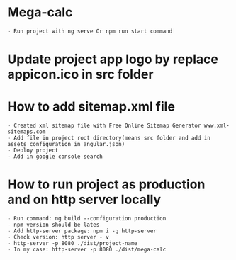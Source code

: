 # Mega-calc
    - Run project with ng serve Or npm run start command

# Update project app logo by replace appicon.ico in src folder

# How to add sitemap.xml file
    - Created xml sitemap file with Free Online Sitemap Generator www.xml-sitemaps.com 
    - Add file in project root directory(means src folder and add in assets configuration in angular.json)
    - Deploy project 
    - Add in google console search

# How to run project as production and on http server locally
    - Run command: ng build --configuration production
    - npm version should be lates
    - Add http-server package: npm i -g http-server
    - Check version: http server - v
    - http-server -p 8080 ./dist/project-name
    - In my case: http-server -p 8080 ./dist/mega-calc